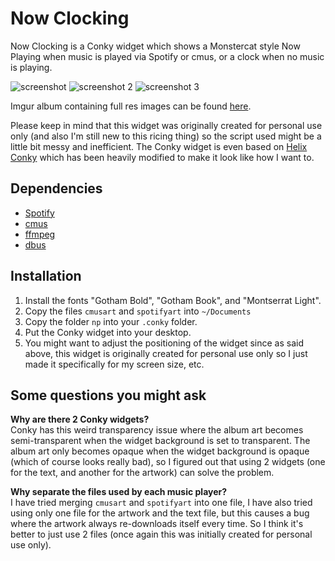 # Now Clocking

Now Clocking is a Conky widget which shows a Monstercat style Now Playing when music is played via Spotify or cmus, or a clock when no music is playing.

![screenshot](http://i.imgur.com/nAyLBTlm.png) ![screenshot 2](http://i.imgur.com/mshrZQUm.png) ![screenshot 3](http://i.imgur.com/Eglo1aim.png)

Imgur album containing full res images can be found [here](http://imgur.com/a/9Zcqu).

Please keep in mind that this widget was originally created for personal use only (and also I'm still new to this ricing thing) so the script used might be a little bit messy and inefficient. The Conky widget is even based on [Helix Conky](http://figman.deviantart.com/art/Helix-Conky-204016625) which has been heavily modified to make it look like how I want to.

## Dependencies

- [Spotify](https://www.spotify.com/)
- [cmus](https://cmus.github.io/)
- [ffmpeg](https://www.ffmpeg.org/)
- [dbus](https://www.freedesktop.org/wiki/Software/dbus/)

## Installation

1. Install the fonts "Gotham Bold", "Gotham Book", and "Montserrat Light".
2. Copy the files `cmusart` and `spotifyart` into `~/Documents`
3. Copy the folder `np` into your `.conky` folder.
4. Put the Conky widget into your desktop.
5. You might want to adjust the positioning of the widget since as said above, this widget is originally created for personal use only so I just made it specifically for my screen size, etc.

## Some questions you might ask

**Why are there 2 Conky widgets?**  
Conky has this weird transparency issue where the album art becomes semi-transparent when the widget background is set to transparent. The album art only becomes opaque when the widget background is opaque (which of course looks really bad), so I figured out that using 2 widgets (one for the text, and another for the artwork) can solve the problem.

**Why separate the files used by each music player?**  
I have tried merging `cmusart` and `spotifyart` into one file, I have also tried using only one file for the artwork and the text file, but this causes a bug where the artwork always re-downloads itself every time. So I think it's better to just use 2 files (once again this was initially created for personal use only).
